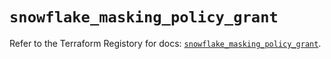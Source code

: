 # `snowflake_masking_policy_grant`

Refer to the Terraform Registory for docs: [`snowflake_masking_policy_grant`](https://www.terraform.io/docs/providers/snowflake/r/masking_policy_grant).
